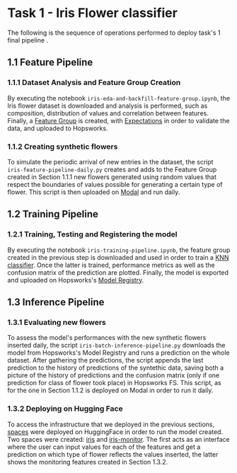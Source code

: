 # Task 1 - Iris Flower classifier

The following is the sequence of operations performed to deploy task's 1 final pipeline .
## 1.1 Feature Pipeline
### 1.1.1 Dataset Analysis and Feature Group Creation

By executing the notebook `iris-eda-and-backfill-feature-group.ipynb`, the Iris flower dataset is downloaded and analysis is performed, such as composition, distribution of values and correlation between features.
Finally, a [Feature Group](https://docs.hopsworks.ai/feature-store-api/2.5.9/generated/feature_group/) is created, with [Expectations](https://docs.hopsworks.ai/feature-store-api/2.5.9/generated/api/expectation_api/) in order to validate the data, and uploaded to Hopsworks.

### 1.1.2 Creating synthetic flowers

To simulate the periodic arrival of new entries in the dataset, the script `iris-feature-pipeline-daily.py` creates and adds to the Feature Group created in Section 1.1.1 new flowers generated using random values that respect the boundaries of values possible for generating a certain type of flower. This script is then uploaded on [Modal](https://modal.com/) and run daily. 

## 1.2 Training Pipeline
### 1.2.1 Training, Testing and Registering the model

By executing the notebook `iris-training-pipeline.ipynb`, the feature group created in the previous step is downloaded and used in order to train a [KNN classifier](https://en.wikipedia.org/wiki/K-nearest_neighbors_algorithm). Once the latter is trained, performance metrics as well as the confusion matrix of the prediction are plotted. Finally, the model is exported and uploaded on Hopsworks's [Model Registry](https://docs.hopsworks.ai/3.1/concepts/mlops/registry/).


## 1.3 Inference Pipeline
### 1.3.1 Evaluating new flowers

To assess the model's performances with the new synthetic flowers inserted daily, the script `iris-batch-inference-pipeline.py` downloads the model from Hopsworks's Model Registry and runs a prediction on the whole dataset. After gathering the predictions, the script appends the last prediction to the history of predictions of the syntethic data, saving both a picture of the history of predictions and the confusion matrix (only if one prediction for class of flower took place) in Hopsworks FS.
This script, as for the one in Section 1.1.2 is deployed on Modal in order to run it daily.

### 1.3.2 Deploying on Hugging Face

To access the infrastructure that we deployed in the previous sections, [spaces](https://huggingface.co/docs/hub/spaces-overview) were deployed on HuggingFace in order to run the model created. 
Two spaces were created: [iris](https://matteocirca-iris.hf.space/) and [iris-monitor](https://matteocirca-iris-monitor.hf.space/).
The first acts as an interface where the user can input values for each of the features and get a prediction on which type of flower reflects the values inserted, the latter shows the monitoring features created in Section 1.3.2.



